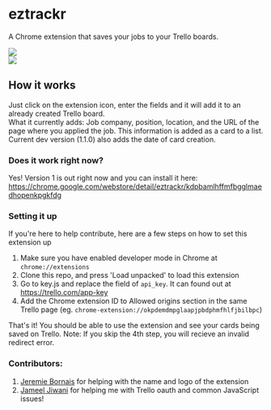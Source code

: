 # eztrackr
A Chrome extension that saves your jobs to your Trello boards. 

<img src="https://media.discordapp.net/attachments/643672629076688917/764166953644064799/unknown.png?width=799&height=499" />
<br />
<img src="https://i.imgur.com/lfwpoJ3.jpeg" />

## How it works
Just click on the extension icon, enter the fields and it will add it to an already created Trello board. <br />
What it currently adds: Job company, position, location, and the URL of the page where you applied the job. This information is added as a card to a list. <br />
Current dev version (1.1.0) also adds the date of card creation.

### Does it work right now? 
Yes! Version 1 is out right now and you can install it here: https://chrome.google.com/webstore/detail/eztrackr/kdpbamlhffmfbgglmaedhopenkpgkfdg

### Setting it up
If you're here to help contribute, here are a few steps on how to set this extension up

1. Make sure you have enabled developer mode in Chrome at `chrome://extensions`
2. Clone this repo, and press 'Load unpacked' to load this extension
3. Go to key.js and replace the field of `api_key`. It can found out at https://trello.com/app-key
4. Add the Chrome extension ID to Allowed origins section in the same Trello page (eg. `chrome-extension://okpdemdmpglaapjpbdphmfhlfjbilbpc`)

That's it! You should be able to use the extension and see your cards being saved on Trello. 
Note: If you skip the 4th step, you will recieve an invalid redirect error. 

### Contributors:
1. <a href="https://github.com/jere-mie">Jeremie Bornais</a> for helping with the name and logo of the extension
2. <a href="https://github.com/JameelJiwani">Jameel Jiwani</a> for helping me with Trello oauth and common JavaScript issues!
